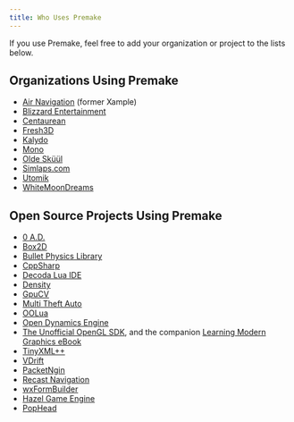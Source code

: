 ```yaml
---
title: Who Uses Premake
---
```


If you use Premake, feel free to add your organization or project to the lists below.

## Organizations Using Premake ##

* [Air Navigation](http://airnavigation.aero/) (former Xample)
* [Blizzard Entertainment](http://blizzard.com)
* [Centaurean](https://github.com/centaurean)
* [Fresh3D](http://www.fresh3d.com/)
* [Kalydo](http://www.kalydo.com/)
* [Mono](http://www.mono-project.com/)
* [Olde Sküül](http://www.oldeskuul.com)
* [Simlaps.com](http://www.simlaps.com)
* [Utomik](https://www.utomik.com/)
* [WhiteMoonDreams](http://www.whitemoondreams.com/)

## Open Source Projects Using Premake ##

* [0 A.D.](https://play0ad.com/)
* [Box2D](http://box2d.org)
* [Bullet Physics Library](http://bulletphysics.org)
* [CppSharp](https://github.com/mono/CppSharp)
* [Decoda Lua IDE](https://github.com/unknownworlds/decoda)
* [Density](https://github.com/centaurean/density)
* [GpuCV](http://picoforge.int-evry.fr/cgi-bin/twiki/view/Gpucv/Web/WebHome)
* [Multi Theft Auto](https://github.com/multitheftauto/mtasa-blue)
* [OOLua](http://oolua.org/)
* [Open Dynamics Engine](http://www.ode.org/)
* [The Unofficial OpenGL SDK](http://glsdk.sourceforge.net/docs/html/index.html), and the companion [Learning Modern Graphics eBook](http://alfonse.bitbucket.org/oldtut/)
* [TinyXML++](https://github.com/rjpcomputing/ticpp)
* [VDrift](http://vdrift.net/)
* [PacketNgin](https://github.com/packetngin/rtos)
* [Recast Navigation](https://github.com/recastnavigation/recastnavigation)
* [wxFormBuilder](https://github.com/wxFormBuilder/wxFormBuilder)
* [Hazel Game Engine](https://github.com/TheCherno/Hazel)
* [PopHead](https://github.com/SPC-Some-Polish-Coders/PopHead)
